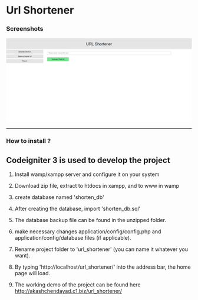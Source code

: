 # Url Shortener

### Screenshots

![url-shortener](img/scrnsht.png)

---

### How to install ?

## Codeigniter 3 is used to develop the project

1. Install wamp/xampp server and configure it on your system

2. Download zip file, extract to htdocs in xampp, and to www in wamp

3. create database named 'shorten_db'

4. After creating the database, import 'shorten_db.sql'

5. The database backup file can be found in the unzipped folder.

6. make necessary changes application/config/config.php and application/config/database files (if applicable).

7. Rename project folder to 'url_shortener' (you can name it whatever you want).

8. By typing 'http://localhost/url_shortener/' into the address bar, the home page will load.

9. The working demo of the project can be found here http://akashchendayad.c1.biz/url_shortener/
